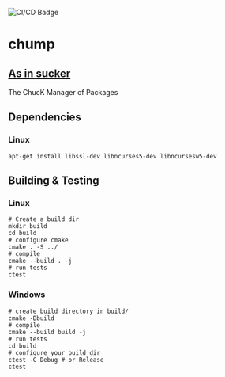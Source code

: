 ![CI/CD Badge](https://github.com/ccrma/chump/actions/workflows/build-unit-tests.yml/badge.svg)

# chump
## [As in sucker](https://www.merriam-webster.com/thesaurus/chump)

The ChucK Manager of Packages

## Dependencies

### Linux
`apt-get install libssl-dev libncurses5-dev libncursesw5-dev`

## Building & Testing

### Linux
```
# Create a build dir
mkdir build
cd build
# configure cmake
cmake . -S ../
# compile
cmake --build . -j
# run tests
ctest
```

### Windows
```
# create build directory in build/
cmake -Bbuild
# compile
cmake --build build -j
# run tests
cd build
# configure your build dir
ctest -C Debug # or Release
ctest
```
